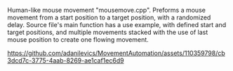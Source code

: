 Human-like mouse movement "mousemove.cpp". Preforms a mouse movement from a start position to a target position, with a randomized delay.
Source file's main function has a use example, with defined start and target positions, and multiple movements stacked with the use of last mouse position to create one flowing movement.


https://github.com/adanilevics/MovementAutomation/assets/110359798/cb3dcd7c-3775-4aab-8269-ae1caf1ec6d9

